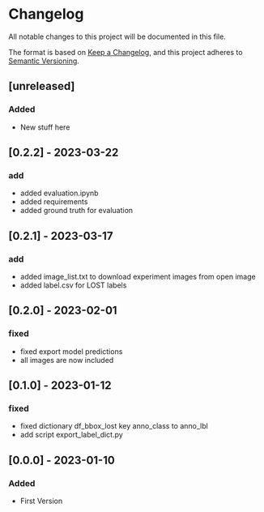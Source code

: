 # Changelog

All notable changes to this project will be documented in this file.

The format is based on [Keep a Changelog](https://keepachangelog.com/en/1.0.0/), and this project adheres to [Semantic Versioning](https://semver.org/spec/v2.0.0.html).

## [unreleased]

### Added
* New stuff here

## [0.2.2] - 2023-03-22

### add
* added evaluation.ipynb
* added requirements
* added ground truth for evaluation

## [0.2.1] - 2023-03-17

### add
* added image_list.txt to download experiment images from open image
* added label.csv for LOST labels
  
## [0.2.0] - 2023-02-01

### fixed
* fixed export model predictions
* all images are now included

## [0.1.0] - 2023-01-12

### fixed
* fixed dictionary df_bbox_lost key anno_class to anno_lbl
* add script export_label_dict.py

## [0.0.0] - 2023-01-10

### Added
* First Version